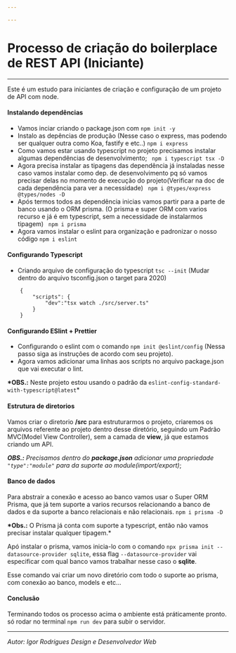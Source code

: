 ```yaml
---

---
```


# Processo de criação do boilerplace de REST API (Iniciante)

---

Este é um estudo para iniciantes de criação e configuração de um projeto de API com node.

#### Instalando dependências

- Vamos inciar criando o package.json com `npm init -y`
- Instalo as depências de produção (Nesse caso o express, mas podendo ser qualquer outra como Koa, fastify e etc..)
  `npm i express`
- Como vamos estar usando typescript no projeto precisamos instalar algumas dependências de desenvolvimento;
  ` npm i typescript tsx -D`
- Agora precisa instalar as tipagens das dependência já instaladas nesse caso vamos instalar como dep. de desenvolvimento pq só vamos precisar delas no momento de execução do projeto(Verificar na doc de cada dependência para ver a necessidade)
  ` npm i @types/express @types/nodes -D`
- Após termos todos as dependência inicias vamos partir para a parte de banco usando o ORM prisma. (O prisma e super ORM com varios recurso e já é em typescript, sem a necessidade de instalarmos tipagem)
  ` npm i prisma`
- Agora vamos instalar o eslint para organização e padronizar o nosso código
  `npm i eslint`

#### Configurando Typescript

- Criando arquivo de configuração do typescript `tsc --init` (Mudar dentro do arquivo tsconfig.json o target para 2020)

```
    {
        "scripts": {
            "dev":"tsx watch ./src/server.ts"
        }
    }
```

#### Configurando ESlint + Prettier

- Configurando o eslint com o comando `npm init @eslint/config` (Nessa passo siga as instruções de acordo com seu projeto).
- Agora vamos adicionar uma linhas aos scripts no arquivo package.json que vai executar o lint.

**\*OBS.:** Neste projeto estou usando o padrão da `eslint-config-standard-with-typescript@latest`\*

#### Estrutura de diretorios

Vamos criar o diretorio **/src** para estruturarmos o projeto, criaremos os arquivos referente ao projeto dentro desse diretório, seguindo um Padrão MVC(Model View Controller), sem a camada de **view**, já que estamos criando um API.

**_OBS.:_** _Precisamos dentro do **package.json** adicionar uma propriedade `"type":"module"` para da suporte ao module(import/export)_;

#### Banco de dados

Para abstrair a conexão e acesso ao banco vamos usar o Super ORM Prisma, que já tem suporte a varios recursos relacionando a banco de dados e da suporte a banco relacionais e não relacionais. `npm i prisma -D`

**\*Obs.:** O Prisma já conta com suporte a typescript, então não vamos precisar instalar qualquer tipagem.\*

Apó instalar o prisma, vamos inicia-lo com o comando `npx prisma init --datasource-provider sqlite`, essa flag `--datasource-provider` vai especificar com qual banco vamos trabalhar nesse caso o **sqlite**.

Esse comando vai criar um novo diretório com todo o suporte ao prisma, com conexão ao banco, models e etc...

#### Conclusão

Terminando todos os processo acima o ambiente está práticamente pronto. só rodar no terminal `npm run dev` para subir o servidor.

---

_Autor: Igor Rodrigues_
_Design e Desenvolvedor Web_
